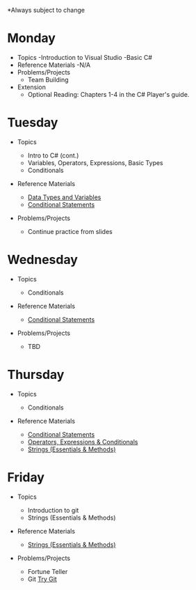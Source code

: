*Always subject to change

# Monday

- Topics
  -Introduction to Visual Studio
  -Basic C#
- Reference Materials
  -N/A
- Problems/Projects
  - Team Building
- Extension
  - Optional Reading: Chapters 1-4 in the C# Player's guide.

# Tuesday

- Topics
  - Intro to C# (cont.)
  - Variables, Operators, Expressions, Basic Types
  - Conditionals

- Reference Materials
  - [Data Types and Variables](https://docs.google.com/a/wecancodeit.org/presentation/d/1fv1Sff-2CgcapULaRcBdGhMs1TTdTcX01etXm4bc_6I/edit?usp=sharing)
  - [Conditional Statements](https://docs.google.com/a/wecancodeit.org/presentation/d/1QeQS5ZY0srAWsvMAPqnH2vSDn1cNZu7DXrgd1nw2piE/edit?usp=sharing)
  
- Problems/Projects
  - Continue practice from slides
  
# Wednesday

- Topics
  - Conditionals

- Reference Materials
  - [Conditional Statements](https://docs.google.com/a/wecancodeit.org/presentation/d/1QeQS5ZY0srAWsvMAPqnH2vSDn1cNZu7DXrgd1nw2piE/edit?usp=sharing)
- Problems/Projects
  - TBD

# Thursday

- Topics
  - Conditionals

- Reference Materials
  - [Conditional Statements](https://docs.google.com/a/wecancodeit.org/presentation/d/1QeQS5ZY0srAWsvMAPqnH2vSDn1cNZu7DXrgd1nw2piE/edit?usp=sharing)
  - [Operators, Expressions & Conditionals](https://docs.google.com/a/wecancodeit.org/presentation/d/1BEdLuG3_ucGoOnatinjJfwA6U18IxHjCrLGvnfWYi7s/edit?usp=sharing)
  - [Strings (Essentials & Methods) ](https://docs.google.com/a/wecancodeit.org/presentation/d/1s_6Fv0zKtNI53nvYdnBS-8ywgEkvuoWlwcR5JikHE4g/edit?usp=sharing)
  
# Friday

- Topics
  - Introduction to git
  - Strings (Essentials & Methods) 

- Reference Materials
  - [Strings (Essentials & Methods) ](https://docs.google.com/a/wecancodeit.org/presentation/d/1s_6Fv0zKtNI53nvYdnBS-8ywgEkvuoWlwcR5JikHE4g/edit?usp=sharing)
- Problems/Projects
  - Fortune Teller
  - Git [Try Git](https://try.github.io)
